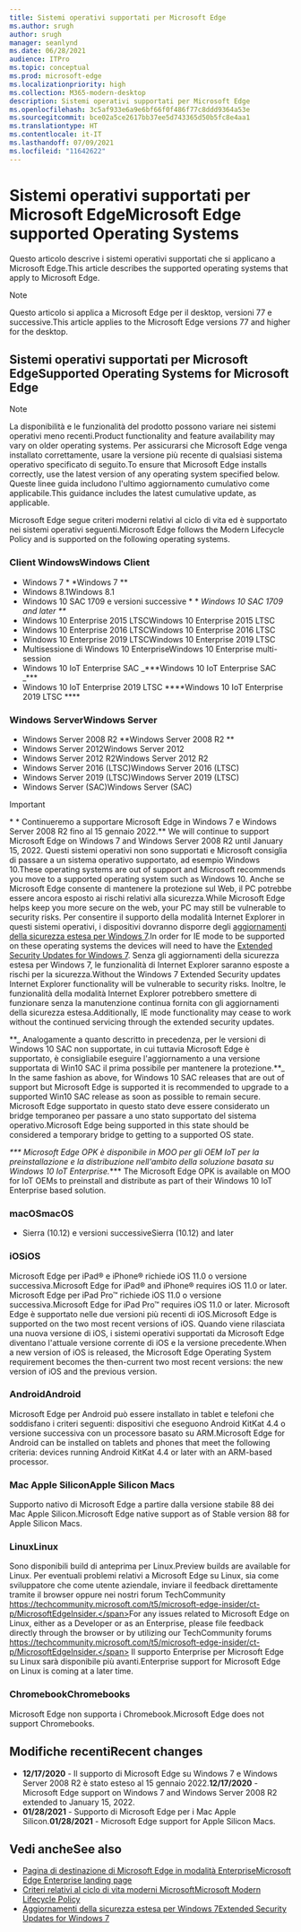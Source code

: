 ```yaml
---
title: Sistemi operativi supportati per Microsoft Edge
ms.author: srugh
author: srugh
manager: seanlynd
ms.date: 06/28/2021
audience: ITPro
ms.topic: conceptual
ms.prod: microsoft-edge
ms.localizationpriority: high
ms.collection: M365-modern-desktop
description: Sistemi operativi supportati per Microsoft Edge
ms.openlocfilehash: 3c5af933e6a9e6bf66f0f486f77c8ddd9364a53e
ms.sourcegitcommit: bce02a5ce2617bb37ee5d743365d50b5fc8e4aa1
ms.translationtype: HT
ms.contentlocale: it-IT
ms.lasthandoff: 07/09/2021
ms.locfileid: "11642622"
---
```

# <a name="microsoft-edge-supported-operating-systems"></a><span data-ttu-id="1bb17-103">Sistemi operativi supportati per Microsoft Edge</span><span class="sxs-lookup"><span data-stu-id="1bb17-103">Microsoft Edge supported Operating Systems</span></span>

<span data-ttu-id="1bb17-104">Questo articolo descrive i sistemi operativi supportati che si applicano a Microsoft Edge.</span><span class="sxs-lookup"><span data-stu-id="1bb17-104">This article describes the supported operating systems that apply to Microsoft Edge.</span></span>

> [!NOTE]
> <span data-ttu-id="1bb17-105">Questo articolo si applica a Microsoft Edge per il desktop, versioni 77 e successive.</span><span class="sxs-lookup"><span data-stu-id="1bb17-105">This article applies to the Microsoft Edge versions 77 and higher for the desktop.</span></span>

## <a name="supported-operating-systems-for-microsoft-edge"></a><span data-ttu-id="1bb17-106">Sistemi operativi supportati per Microsoft Edge</span><span class="sxs-lookup"><span data-stu-id="1bb17-106">Supported Operating Systems for Microsoft Edge</span></span>

> [!NOTE]
> <span data-ttu-id="1bb17-107">La disponibilità e le funzionalità del prodotto possono variare nei sistemi operativi meno recenti.</span><span class="sxs-lookup"><span data-stu-id="1bb17-107">Product functionality and feature availability may vary on older operating systems.</span></span> <span data-ttu-id="1bb17-108">Per assicurarsi che Microsoft Edge venga installato correttamente, usare la versione più recente di qualsiasi sistema operativo specificato di seguito.</span><span class="sxs-lookup"><span data-stu-id="1bb17-108">To ensure that Microsoft Edge installs correctly, use the latest version of any operating system specified below.</span></span> <span data-ttu-id="1bb17-109">Queste linee guida includono l'ultimo aggiornamento cumulativo come applicabile.</span><span class="sxs-lookup"><span data-stu-id="1bb17-109">This guidance includes the latest cumulative update, as applicable.</span></span>


<span data-ttu-id="1bb17-110">Microsoft Edge segue criteri moderni relativi al ciclo di vita ed è supportato nei sistemi operativi seguenti.</span><span class="sxs-lookup"><span data-stu-id="1bb17-110">Microsoft Edge follows the Modern Lifecycle Policy and is supported on the following operating systems.</span></span>

### <a name="windows-client"></a><span data-ttu-id="1bb17-111">Client Windows</span><span class="sxs-lookup"><span data-stu-id="1bb17-111">Windows Client</span></span>

- <span data-ttu-id="1bb17-112">Windows 7 \* \*</span><span class="sxs-lookup"><span data-stu-id="1bb17-112">Windows 7 \*\*</span></span>
- <span data-ttu-id="1bb17-113">Windows 8.1</span><span class="sxs-lookup"><span data-stu-id="1bb17-113">Windows 8.1</span></span>
- <span data-ttu-id="1bb17-114">Windows 10 SAC 1709 e versioni successive \* \* _</span><span class="sxs-lookup"><span data-stu-id="1bb17-114">Windows 10 SAC 1709 and later \*\*_</span></span>
- <span data-ttu-id="1bb17-115">Windows 10 Enterprise 2015 LTSC</span><span class="sxs-lookup"><span data-stu-id="1bb17-115">Windows 10 Enterprise 2015 LTSC</span></span>
- <span data-ttu-id="1bb17-116">Windows 10 Enterprise 2016 LTSC</span><span class="sxs-lookup"><span data-stu-id="1bb17-116">Windows 10 Enterprise 2016 LTSC</span></span>
- <span data-ttu-id="1bb17-117">Windows 10 Enterprise 2019 LTSC</span><span class="sxs-lookup"><span data-stu-id="1bb17-117">Windows 10 Enterprise 2019 LTSC</span></span>
- <span data-ttu-id="1bb17-118">Multisessione di Windows 10 Enterprise</span><span class="sxs-lookup"><span data-stu-id="1bb17-118">Windows 10 Enterprise multi-session</span></span>
- <span data-ttu-id="1bb17-119">Windows 10 IoT Enterprise SAC _\*\*\*</span><span class="sxs-lookup"><span data-stu-id="1bb17-119">Windows 10 IoT Enterprise SAC _\*\*\*</span></span>
- <span data-ttu-id="1bb17-120">Windows 10 IoT Enterprise 2019 LTSC \*\*\*\*</span><span class="sxs-lookup"><span data-stu-id="1bb17-120">Windows 10 IoT Enterprise 2019 LTSC \*\*\*\*</span></span>

### <a name="windows-server"></a><span data-ttu-id="1bb17-121">Windows Server</span><span class="sxs-lookup"><span data-stu-id="1bb17-121">Windows Server</span></span>

- <span data-ttu-id="1bb17-122">Windows Server 2008 R2 \*\*</span><span class="sxs-lookup"><span data-stu-id="1bb17-122">Windows Server 2008 R2 \*\*</span></span>
- <span data-ttu-id="1bb17-123">Windows Server 2012</span><span class="sxs-lookup"><span data-stu-id="1bb17-123">Windows Server 2012</span></span>
- <span data-ttu-id="1bb17-124">Windows Server 2012 R2</span><span class="sxs-lookup"><span data-stu-id="1bb17-124">Windows Server 2012 R2</span></span>
- <span data-ttu-id="1bb17-125">Windows Server 2016 (LTSC)</span><span class="sxs-lookup"><span data-stu-id="1bb17-125">Windows Server 2016 (LTSC)</span></span>
- <span data-ttu-id="1bb17-126">Windows Server 2019 (LTSC)</span><span class="sxs-lookup"><span data-stu-id="1bb17-126">Windows Server 2019 (LTSC)</span></span>
- <span data-ttu-id="1bb17-127">Windows Server (SAC)</span><span class="sxs-lookup"><span data-stu-id="1bb17-127">Windows Server (SAC)</span></span>

> [!IMPORTANT]
> <span data-ttu-id="1bb17-128">\* \* Continueremo a supportare Microsoft Edge in Windows 7 e Windows Server 2008 R2 fino al 15 gennaio 2022.</span><span class="sxs-lookup"><span data-stu-id="1bb17-128">\*\* We will continue to support Microsoft Edge on Windows 7 and Windows Server 2008 R2 until January 15, 2022.</span></span> <span data-ttu-id="1bb17-129">Questi sistemi operativi non sono supportati e Microsoft consiglia di passare a un sistema operativo supportato, ad esempio Windows 10.</span><span class="sxs-lookup"><span data-stu-id="1bb17-129">These operating systems are out of support and Microsoft recommends you move to a supported operating system such as Windows 10.</span></span> <span data-ttu-id="1bb17-130">Anche se Microsoft Edge consente di mantenere la protezione sul Web, il PC potrebbe essere ancora esposto ai rischi relativi alla sicurezza.</span><span class="sxs-lookup"><span data-stu-id="1bb17-130">While Microsoft Edge helps keep you more secure on the web, your PC may still be vulnerable to security risks.</span></span> <span data-ttu-id="1bb17-131">Per consentire il supporto della modalità Internet Explorer in questi sistemi operativi, i dispositivi dovranno disporre degli [aggiornamenti della sicurezza estesa per Windows 7](https://support.microsoft.com/help/4527878/faq-about-extended-security-updates-for-windows-7).</span><span class="sxs-lookup"><span data-stu-id="1bb17-131">In order for IE mode to be supported on these operating systems the devices will need to have the [Extended Security Updates for Windows 7](https://support.microsoft.com/help/4527878/faq-about-extended-security-updates-for-windows-7).</span></span> <span data-ttu-id="1bb17-132">Senza gli aggiornamenti della sicurezza estesa per Windows 7, le funzionalità di Internet Explorer saranno esposte a rischi per la sicurezza.</span><span class="sxs-lookup"><span data-stu-id="1bb17-132">Without the Windows 7 Extended Security updates Internet Explorer functionality will be vulnerable to security risks.</span></span> <span data-ttu-id="1bb17-133">Inoltre, le funzionalità della modalità Internet Explorer potrebbero smettere di funzionare senza la manutenzione continua fornita con gli aggiornamenti della sicurezza estesa.</span><span class="sxs-lookup"><span data-stu-id="1bb17-133">Additionally, IE mode functionality may cease to work without the continued servicing through the extended security updates.</span></span>  
>
> <span data-ttu-id="1bb17-134">\*\*_ Analogamente a quanto descritto in precedenza, per le versioni di Windows 10 SAC non supportate, in cui tuttavia Microsoft Edge è supportato, è consigliabile eseguire l'aggiornamento a una versione supportata di Win10 SAC il prima possibile per mantenere la protezione.</span><span class="sxs-lookup"><span data-stu-id="1bb17-134">\*\*_ In the same fashion as above, for Windows 10 SAC releases that are out of support but Microsoft Edge is supported it is recommended to upgrade to a supported Win10 SAC release as soon as possible to remain secure.</span></span> <span data-ttu-id="1bb17-135">Microsoft Edge supportato in questo stato deve essere considerato un bridge temporaneo per passare a uno stato supportato del sistema operativo.</span><span class="sxs-lookup"><span data-stu-id="1bb17-135">Microsoft Edge being supported in this state should be considered a temporary bridge to getting to a supported OS state.</span></span>
>
> <span data-ttu-id="1bb17-136">_\*\*\* Microsoft Edge OPK è disponibile in MOO per gli OEM IoT per la preinstallazione e la distribuzione nell'ambito della soluzione basata su Windows 10 IoT Enterprise.</span><span class="sxs-lookup"><span data-stu-id="1bb17-136">_\*\*\* The Microsoft Edge OPK is available on MOO for IoT OEMs to preinstall and distribute as part of their Windows 10 IoT Enterprise based solution.</span></span>

### <a name="macos"></a><span data-ttu-id="1bb17-137">macOS</span><span class="sxs-lookup"><span data-stu-id="1bb17-137">macOS</span></span>

- <span data-ttu-id="1bb17-138">Sierra (10.12) e versioni successive</span><span class="sxs-lookup"><span data-stu-id="1bb17-138">Sierra (10.12) and later</span></span>

### <a name="ios"></a><span data-ttu-id="1bb17-139">iOS</span><span class="sxs-lookup"><span data-stu-id="1bb17-139">iOS</span></span>

<span data-ttu-id="1bb17-140">Microsoft Edge per iPad&reg; e iPhone&reg; richiede iOS 11.0 o versione successiva.</span><span class="sxs-lookup"><span data-stu-id="1bb17-140">Microsoft Edge for iPad&reg; and iPhone&reg; requires iOS 11.0 or later.</span></span> <span data-ttu-id="1bb17-141">Microsoft Edge per iPad Pro&trade; richiede iOS 11.0 o versione successiva.</span><span class="sxs-lookup"><span data-stu-id="1bb17-141">Microsoft Edge for iPad Pro&trade; requires iOS 11.0 or later.</span></span> <span data-ttu-id="1bb17-142">Microsoft Edge è supportato nelle due versioni più recenti di iOS.</span><span class="sxs-lookup"><span data-stu-id="1bb17-142">Microsoft Edge is supported on the two most recent versions of iOS.</span></span> <span data-ttu-id="1bb17-143">Quando viene rilasciata una nuova versione di iOS, i sistemi operativi supportati da Microsoft Edge diventano l'attuale versione corrente di iOS e la versione precedente.</span><span class="sxs-lookup"><span data-stu-id="1bb17-143">When a new version of iOS is released, the Microsoft Edge Operating System requirement becomes the then-current two most recent versions: the new version of iOS and the previous version.</span></span>

### <a name="android"></a><span data-ttu-id="1bb17-144">Android</span><span class="sxs-lookup"><span data-stu-id="1bb17-144">Android</span></span>

<span data-ttu-id="1bb17-145">Microsoft Edge per Android può essere installato in tablet e telefoni che soddisfano i criteri seguenti: dispositivi che eseguono Android KitKat 4.4 o versione successiva con un processore basato su ARM.</span><span class="sxs-lookup"><span data-stu-id="1bb17-145">Microsoft Edge for Android can be installed on tablets and phones that meet the following criteria: devices running Android KitKat 4.4 or later with an ARM-based processor.</span></span>

### <a name="apple-silicon-macs"></a><span data-ttu-id="1bb17-146">Mac Apple Silicon</span><span class="sxs-lookup"><span data-stu-id="1bb17-146">Apple Silicon Macs</span></span>

<span data-ttu-id="1bb17-147">Supporto nativo di Microsoft Edge a partire dalla versione stabile 88 dei Mac Apple Silicon.</span><span class="sxs-lookup"><span data-stu-id="1bb17-147">Microsoft Edge native support as of Stable version 88 for Apple Silicon Macs.</span></span>

### <a name="linux"></a><span data-ttu-id="1bb17-148">Linux</span><span class="sxs-lookup"><span data-stu-id="1bb17-148">Linux</span></span>

<span data-ttu-id="1bb17-149">Sono disponibili build di anteprima per Linux.</span><span class="sxs-lookup"><span data-stu-id="1bb17-149">Preview builds are available for Linux.</span></span> <span data-ttu-id="1bb17-150">Per eventuali problemi relativi a Microsoft Edge su Linux, sia come sviluppatore che come utente aziendale, inviare il feedback direttamente tramite il browser oppure nei nostri forum TechCommunity https://techcommunity.microsoft.com/t5/microsoft-edge-insider/ct-p/MicrosoftEdgeInsider.</span><span class="sxs-lookup"><span data-stu-id="1bb17-150">For any issues related to Microsoft Edge on Linux, either as a Developer or as an Enterprise, please file feedback directly through the browser or by utilizing our TechCommunity forums https://techcommunity.microsoft.com/t5/microsoft-edge-insider/ct-p/MicrosoftEdgeInsider.</span></span> <span data-ttu-id="1bb17-151">Il supporto Enterprise per Microsoft Edge su Linux sarà disponibile più avanti.</span><span class="sxs-lookup"><span data-stu-id="1bb17-151">Enterprise support for Microsoft Edge on Linux is coming at a later time.</span></span>

### <a name="chromebooks"></a><span data-ttu-id="1bb17-152">Chromebook</span><span class="sxs-lookup"><span data-stu-id="1bb17-152">Chromebooks</span></span>

<span data-ttu-id="1bb17-153">Microsoft Edge non supporta i Chromebook.</span><span class="sxs-lookup"><span data-stu-id="1bb17-153">Microsoft Edge does not support Chromebooks.</span></span>

## <a name="recent-changes"></a><span data-ttu-id="1bb17-154">Modifiche recenti</span><span class="sxs-lookup"><span data-stu-id="1bb17-154">Recent changes</span></span>

- <span data-ttu-id="1bb17-155">**12/17/2020** - Il supporto di Microsoft Edge su Windows 7 e Windows Server 2008 R2 è stato esteso al 15 gennaio 2022.</span><span class="sxs-lookup"><span data-stu-id="1bb17-155">**12/17/2020** - Microsoft Edge support on Windows 7 and Windows Server 2008 R2 extended to January 15, 2022.</span></span>
- <span data-ttu-id="1bb17-156">**01/28/2021** - Supporto di Microsoft Edge per i Mac Apple Silicon.</span><span class="sxs-lookup"><span data-stu-id="1bb17-156">**01/28/2021** - Microsoft Edge support for Apple Silicon Macs.</span></span>

## <a name="see-also"></a><span data-ttu-id="1bb17-157">Vedi anche</span><span class="sxs-lookup"><span data-stu-id="1bb17-157">See also</span></span>

- [<span data-ttu-id="1bb17-158">Pagina di destinazione di Microsoft Edge in modalità Enterprise</span><span class="sxs-lookup"><span data-stu-id="1bb17-158">Microsoft Edge Enterprise landing page</span></span>](https://aka.ms/EdgeEnterprise)
- [<span data-ttu-id="1bb17-159">Criteri relativi al ciclo di vita moderni Microsoft</span><span class="sxs-lookup"><span data-stu-id="1bb17-159">Microsoft Modern Lifecycle Policy</span></span>](https://support.microsoft.com/help/30881/modern-lifecycle-policy)
- [<span data-ttu-id="1bb17-160">Aggiornamenti della sicurezza estesa per Windows 7</span><span class="sxs-lookup"><span data-stu-id="1bb17-160">Extended Security Updates for Windows 7</span></span>](https://support.microsoft.com/help/4527878/faq-about-extended-security-updates-for-windows-7)
